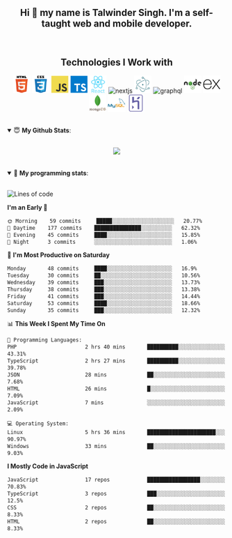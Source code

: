 
<h2 align="center">
Hi 👋 my name is Talwinder Singh. I'm a self-taught web and mobile developer.
</h2>

<br />

<h2 align="center">Technologies I Work with</h2>
<p align="center">

 <img src="https://github.com/devicons/devicon/raw/master/icons/html5/html5-original-wordmark.svg" alt="html" width="40" height="40"/>

  <img src="https://github.com/devicons/devicon/raw/master/icons/css3/css3-original-wordmark.svg" alt="css" width="40" height="40"/>

   <img src="https://github.com/devicons/devicon/raw/master/icons/javascript/javascript-original.svg" alt="javascript" width="40" height="40"/>

   <img src="https://raw.githubusercontent.com/devicons/devicon/2809b567852a4648062a2d3e7c1c531367458c0b/icons/typescript/typescript-plain.svg" alt="typescript" width="40" height="40"/>

   <img src="https://github.com/devicons/devicon/raw/master/icons/react/react-original-wordmark.svg" alt="react" width="40" height="40"/>

   <img src="https://upload.wikimedia.org/wikipedia/commons/8/8e/Nextjs-logo.svg" alt="nextjs" width="40" height="40"/>

   <img src="https://github.com/devicons/devicon/raw/master/icons/electron/electron-original.svg" alt="electron" width="40" height="40"/>

  <img src="https://graphql.org/img/logo.svg" alt="graphql" width="40" height="40"/>
   
   <img src="https://github.com/devicons/devicon/raw/master/icons/nodejs/nodejs-original-wordmark.svg" alt="nodejs" width="40" height="40"/>

  <img src="https://raw.githubusercontent.com/devicons/devicon/2809b567852a4648062a2d3e7c1c531367458c0b/icons/express/express-original.svg" alt="express" width="40" height="40"/>

   <img src="https://github.com/devicons/devicon/raw/master/icons/mongodb/mongodb-original-wordmark.svg" alt="mongodb" width="40" height="40"/>

   <img src="https://github.com/devicons/devicon/raw/master/icons/mysql/mysql-original-wordmark.svg" alt="mysql" width="40" height="40"/>
   
   <img src="https://github.com/devicons/devicon/raw/master/icons/heroku/heroku-original.svg" alt="heroku" width="40" height="40"/>
</p>

<br />

<details open>
 <summary> 😇 <b>My Github Stats</b>: </summary>
<br>
<p align = "center">
  <img src="https://github-readme-stats.vercel.app/api?username=iamtalwinder&show_icons=true&theme=radical" />
</p>

</details>

<br />

<details open> 
 <summary>🤖 <b>My programming stats</b>: </summary>
<br>

<!--START_SECTION:waka-->
![Lines of code](https://img.shields.io/badge/From%20Hello%20World%20I%27ve%20Written-378553%20lines%20of%20code-blue)

**I'm an Early 🐤** 

```text
🌞 Morning    59 commits     █████░░░░░░░░░░░░░░░░░░░░   20.77% 
🌆 Daytime    177 commits    ███████████████░░░░░░░░░░   62.32% 
🌃 Evening    45 commits     ████░░░░░░░░░░░░░░░░░░░░░   15.85% 
🌙 Night      3 commits      ░░░░░░░░░░░░░░░░░░░░░░░░░   1.06%

```
📅 **I'm Most Productive on Saturday** 

```text
Monday       48 commits     ████░░░░░░░░░░░░░░░░░░░░░   16.9% 
Tuesday      30 commits     ██░░░░░░░░░░░░░░░░░░░░░░░   10.56% 
Wednesday    39 commits     ███░░░░░░░░░░░░░░░░░░░░░░   13.73% 
Thursday     38 commits     ███░░░░░░░░░░░░░░░░░░░░░░   13.38% 
Friday       41 commits     ███░░░░░░░░░░░░░░░░░░░░░░   14.44% 
Saturday     53 commits     ████░░░░░░░░░░░░░░░░░░░░░   18.66% 
Sunday       35 commits     ███░░░░░░░░░░░░░░░░░░░░░░   12.32%

```


📊 **This Week I Spent My Time On** 

```text
💬 Programming Languages: 
PHP                      2 hrs 40 mins       ██████████░░░░░░░░░░░░░░░   43.31% 
TypeScript               2 hrs 27 mins       ██████████░░░░░░░░░░░░░░░   39.78% 
JSON                     28 mins             ██░░░░░░░░░░░░░░░░░░░░░░░   7.68% 
HTML                     26 mins             █░░░░░░░░░░░░░░░░░░░░░░░░   7.09% 
JavaScript               7 mins              ░░░░░░░░░░░░░░░░░░░░░░░░░   2.09%

💻 Operating System: 
Linux                    5 hrs 36 mins       ██████████████████████░░░   90.97% 
Windows                  33 mins             ██░░░░░░░░░░░░░░░░░░░░░░░   9.03%

```

**I Mostly Code in JavaScript** 

```text
JavaScript               17 repos            █████████████████░░░░░░░░   70.83% 
TypeScript               3 repos             ███░░░░░░░░░░░░░░░░░░░░░░   12.5% 
CSS                      2 repos             ██░░░░░░░░░░░░░░░░░░░░░░░   8.33% 
HTML                     2 repos             ██░░░░░░░░░░░░░░░░░░░░░░░   8.33%

```



<!--END_SECTION:waka-->

</details>
